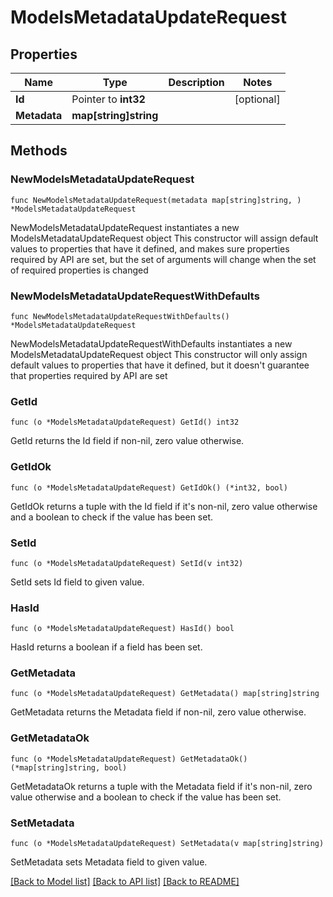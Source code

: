 # ModelsMetadataUpdateRequest

## Properties

Name | Type | Description | Notes
------------ | ------------- | ------------- | -------------
**Id** | Pointer to **int32** |  | [optional] 
**Metadata** | **map[string]string** |  | 

## Methods

### NewModelsMetadataUpdateRequest

`func NewModelsMetadataUpdateRequest(metadata map[string]string, ) *ModelsMetadataUpdateRequest`

NewModelsMetadataUpdateRequest instantiates a new ModelsMetadataUpdateRequest object
This constructor will assign default values to properties that have it defined,
and makes sure properties required by API are set, but the set of arguments
will change when the set of required properties is changed

### NewModelsMetadataUpdateRequestWithDefaults

`func NewModelsMetadataUpdateRequestWithDefaults() *ModelsMetadataUpdateRequest`

NewModelsMetadataUpdateRequestWithDefaults instantiates a new ModelsMetadataUpdateRequest object
This constructor will only assign default values to properties that have it defined,
but it doesn't guarantee that properties required by API are set

### GetId

`func (o *ModelsMetadataUpdateRequest) GetId() int32`

GetId returns the Id field if non-nil, zero value otherwise.

### GetIdOk

`func (o *ModelsMetadataUpdateRequest) GetIdOk() (*int32, bool)`

GetIdOk returns a tuple with the Id field if it's non-nil, zero value otherwise
and a boolean to check if the value has been set.

### SetId

`func (o *ModelsMetadataUpdateRequest) SetId(v int32)`

SetId sets Id field to given value.

### HasId

`func (o *ModelsMetadataUpdateRequest) HasId() bool`

HasId returns a boolean if a field has been set.

### GetMetadata

`func (o *ModelsMetadataUpdateRequest) GetMetadata() map[string]string`

GetMetadata returns the Metadata field if non-nil, zero value otherwise.

### GetMetadataOk

`func (o *ModelsMetadataUpdateRequest) GetMetadataOk() (*map[string]string, bool)`

GetMetadataOk returns a tuple with the Metadata field if it's non-nil, zero value otherwise
and a boolean to check if the value has been set.

### SetMetadata

`func (o *ModelsMetadataUpdateRequest) SetMetadata(v map[string]string)`

SetMetadata sets Metadata field to given value.



[[Back to Model list]](../README.md#documentation-for-models) [[Back to API list]](../README.md#documentation-for-api-endpoints) [[Back to README]](../README.md)


